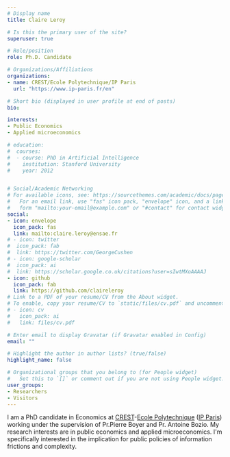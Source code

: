 ```yaml
---
# Display name
title: Claire Leroy

# Is this the primary user of the site?
superuser: true

# Role/position
role: Ph.D. Candidate

# Organizations/Affiliations
organizations:
- name: CREST/Ecole Polytechnique/IP Paris
  url: "https://www.ip-paris.fr/en"

# Short bio (displayed in user profile at end of posts)
bio:

interests:
- Public Economics
- Applied microeconomics

# education:
#  courses:
#  - course: PhD in Artificial Intelligence
#    institution: Stanford University
#    year: 2012


# Social/Academic Networking
# For available icons, see: https://sourcethemes.com/academic/docs/page-builder/#icons
#   For an email link, use "fas" icon pack, "envelope" icon, and a link in the
#   form "mailto:your-email@example.com" or "#contact" for contact widget.
social:
- icon: envelope
  icon_pack: fas
  link: mailto:claire.leroy@ensae.fr
# - icon: twitter
#  icon_pack: fab
#  link: https://twitter.com/GeorgeCushen
# - icon: google-scholar
#  icon_pack: ai
#  link: https://scholar.google.co.uk/citations?user=sIwtMXoAAAAJ
- icon: github
  icon_pack: fab
  link: https://github.com/claireleroy
# Link to a PDF of your resume/CV from the About widget.
# To enable, copy your resume/CV to `static/files/cv.pdf` and uncomment the lines below.
# - icon: cv
#   icon_pack: ai
#   link: files/cv.pdf

# Enter email to display Gravatar (if Gravatar enabled in Config)
email: ""

# Highlight the author in author lists? (true/false)
highlight_name: false

# Organizational groups that you belong to (for People widget)
#   Set this to `[]` or comment out if you are not using People widget.
user_groups:
- Researchers
- Visitors
---
```


I am a PhD candidate in Economics at [CREST](http://crest.science/)-[Ecole Polytechnique](https://www.polytechnique.edu/en) ([IP Paris](https://www.ip-paris.fr/en)) working under the supervision of Pr.Pierre Boyer and Pr. Antoine Bozio. My research interests are in public economics and applied microeconomics. I'm specifically interested in the implication for public policies of information frictions and complexity.
